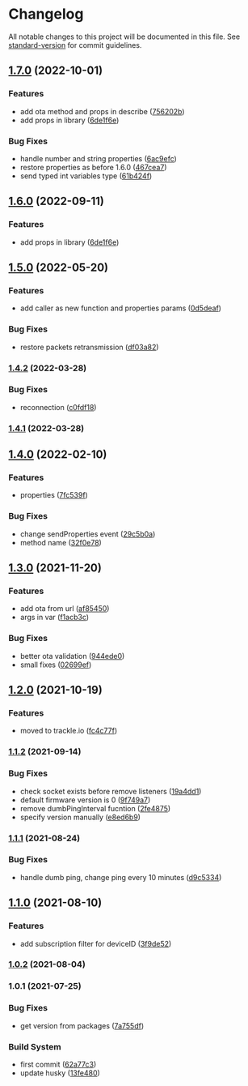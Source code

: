 # Changelog

All notable changes to this project will be documented in this file. See [standard-version](https://github.com/conventional-changelog/standard-version) for commit guidelines.

## [1.7.0](https://github.com/trackle-iot/trackle-library-nodejs/compare/v1.5.0...v1.7.0) (2022-10-01)


### Features

* add ota method and props in describe ([756202b](https://github.com/trackle-iot/trackle-library-nodejs/commit/756202b3a283b68e8d8c480903a00a865490d354))
* add props in library ([6de1f6e](https://github.com/trackle-iot/trackle-library-nodejs/commit/6de1f6e1c1aee956e390f65be12aaa907cb1392d))


### Bug Fixes

* handle number and string properties ([6ac9efc](https://github.com/trackle-iot/trackle-library-nodejs/commit/6ac9efc81a76923daa08d0e046b3eda0226d84a8))
* restore properties as before 1.6.0 ([467cea7](https://github.com/trackle-iot/trackle-library-nodejs/commit/467cea7e8327a10ff01933ebe18bfcee977403f7))
* send typed int variables type ([61b424f](https://github.com/trackle-iot/trackle-library-nodejs/commit/61b424ffe53e00eeb3ca95ca2e8212abe283ddb2))

## [1.6.0](https://github.com/trackle-iot/trackle-library-nodejs/compare/v1.5.0...v1.6.0) (2022-09-11)


### Features

* add props in library ([6de1f6e](https://github.com/trackle-iot/trackle-library-nodejs/commit/6de1f6e1c1aee956e390f65be12aaa907cb1392d))

## [1.5.0](https://github.com/trackle-iot/trackle-library-nodejs/compare/v1.4.2...v1.5.0) (2022-05-20)


### Features

* add caller as new function and properties params ([0d5deaf](https://github.com/trackle-iot/trackle-library-nodejs/commit/0d5deaf92bdfac4d3d0dc6c7c4e3796b74ed2998))


### Bug Fixes

* restore packets retransmission ([df03a82](https://github.com/trackle-iot/trackle-library-nodejs/commit/df03a82f997a182b480fc6748465dede3feb28c0))

### [1.4.2](https://github.com/trackle-iot/trackle-library-nodejs/compare/v1.4.1...v1.4.2) (2022-03-28)


### Bug Fixes

* reconnection ([c0fdf18](https://github.com/trackle-iot/trackle-library-nodejs/commit/c0fdf182a8cdb00e9c4757b5477d2c51c4d0aa23))

### [1.4.1](https://github.com/trackle-iot/trackle-library-nodejs/compare/v1.4.0...v1.4.1) (2022-03-28)

## [1.4.0](https://github.com/trackle-iot/trackle-library-nodejs/compare/v1.3.0...v1.4.0) (2022-02-10)


### Features

* properties ([7fc539f](https://github.com/trackle-iot/trackle-library-nodejs/commit/7fc539f83aee90e06a9816fcb47376e1d3277a3d))


### Bug Fixes

* change sendProperties event ([29c5b0a](https://github.com/trackle-iot/trackle-library-nodejs/commit/29c5b0a6a58393344c85e23963062aa936f23b96))
* method name ([32f0e78](https://github.com/trackle-iot/trackle-library-nodejs/commit/32f0e78fe07a8f733174e4251d7b5a1f900abe1b))

## [1.3.0](https://github.com/trackle-iot/trackle-library-nodejs/compare/v1.2.0...v1.3.0) (2021-11-20)


### Features

* add ota from url ([af85450](https://github.com/trackle-iot/trackle-library-nodejs/commit/af85450664fcd8115c4145c333024e0ee3b4ae02))
* args in var ([f1acb3c](https://github.com/trackle-iot/trackle-library-nodejs/commit/f1acb3c40582eafa3214e25d18ff2890add8c3a7))


### Bug Fixes

* better ota validation ([944ede0](https://github.com/trackle-iot/trackle-library-nodejs/commit/944ede0cda980c2c18e8aba539d100d32714488a))
* small fixes ([02699ef](https://github.com/trackle-iot/trackle-library-nodejs/commit/02699ef5829b5a08e59f91b2b80591c83aba3015))

## [1.2.0](https://github.com/trackle-iot/trackle-library-nodejs/compare/v1.1.2...v1.2.0) (2021-10-19)


### Features

* moved to trackle.io ([fc4c77f](https://github.com/trackle-iot/trackle-library-nodejs/commit/fc4c77ff9be69f7a23e955460035a6df3d2564b5))

### [1.1.2](https://github.com/trackle-iot/trackle-library-nodejs/compare/v1.1.1...v1.1.2) (2021-09-14)


### Bug Fixes

* check socket exists before remove listeners ([19a4dd1](https://github.com/trackle-iot/trackle-library-nodejs/commit/19a4dd106b829a5b9e8aea7b01fc107e8c6c4b90))
* default firmware version is 0 ([9f749a7](https://github.com/trackle-iot/trackle-library-nodejs/commit/9f749a702a2fa693a94d0b0a0bcc0f5f7f4a7312))
* remove dumbPingInterval fucntion ([2fe4875](https://github.com/trackle-iot/trackle-library-nodejs/commit/2fe48759a364d5daddcb68b40d9f10e9c00201d9))
* specify version manually ([e8ed6b9](https://github.com/trackle-iot/trackle-library-nodejs/commit/e8ed6b94885f83b13f58e398987da44a7379f858))

### [1.1.1](https://github.com/trackle-iot/trackle-library-nodejs/compare/v1.1.0...v1.1.1) (2021-08-24)


### Bug Fixes

* handle dumb ping, change ping every 10 minutes ([d9c5334](https://github.com/trackle-iot/trackle-library-nodejs/commit/d9c5334ca5e359d1a1810966fdfe438132134cee))

## [1.1.0](https://github.com/trackle-iot/trackle-library-nodejs/compare/v1.0.2...v1.1.0) (2021-08-10)


### Features

* add subscription filter for deviceID ([3f9de52](https://github.com/trackle-iot/trackle-library-nodejs/commit/3f9de52c49979b0a477a6cd250c8ac42d6b782c8))

### [1.0.2](https://github.com/trackle-iot/trackle-library-nodejs/compare/v1.0.1...v1.0.2) (2021-08-04)

### 1.0.1 (2021-07-25)


### Bug Fixes

* get version from packages ([7a755df](https://github.com/trackle-iot/trackle-library-nodejs/commit/7a755df08db6b51b7bd687432dbe1670706ee99a))


### Build System

* first commit ([62a77c3](https://github.com/trackle-iot/trackle-library-nodejs/commit/62a77c33182e770ae779598dd3b99379e153a6d5))
* update husky ([13fe480](https://github.com/trackle-iot/trackle-library-nodejs/commit/13fe480312c09bec5ad0051dc0e969e4efa36a4c))
